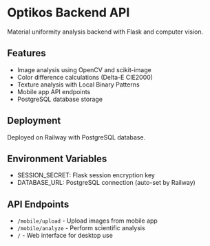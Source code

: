 # Optikos Backend API

Material uniformity analysis backend with Flask and computer vision.

## Features
- Image analysis using OpenCV and scikit-image
- Color difference calculations (Delta-E CIE2000)
- Texture analysis with Local Binary Patterns
- Mobile app API endpoints
- PostgreSQL database storage

## Deployment
Deployed on Railway with PostgreSQL database.

## Environment Variables
- SESSION_SECRET: Flask session encryption key
- DATABASE_URL: PostgreSQL connection (auto-set by Railway)

## API Endpoints
- `/mobile/upload` - Upload images from mobile app
- `/mobile/analyze` - Perform scientific analysis
- `/` - Web interface for desktop use